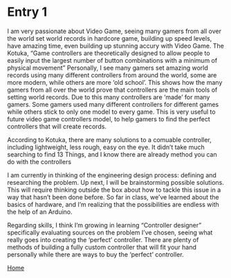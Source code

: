 # Entry 1

I am very passionate about Video Game, seeing many gamers from all over the world set world records in hardcore game, building up speed levels, have amazing time, even building up stunning accury with Video Game. The Kotuka, “Game controllers are theoretically designed to allow people to easily input the largest number of button combinations with a minimum of physical movement” Personally, I see many gamers set amazing world records using many different controllers from around the world, some are more modern, while others are more ‘old school’. This shows how the many gamers from all over the world prove that controllers are the main tools of setting world records. Due to this many controllers are ‘made’ for many gamers. Some gamers used many different controllers for different games while others stick to only one model to every game. This is very useful to future video game controllers model, to help gamers to find the perfect controllers that will create records. 

According to Kotuka, there are many solutions to a comuable controller, including lightweight, less rough, easy on the eye. It didn’t take much searching to find 13 Things, and I know there are already method you can do with the controllers

I am currently in thinking of the engineering design process: defining and researching the problem. Up next, I will be brainstorming possible solutions. This will require thinking outside the box about how to tackle this issue in a way that hasn’t been done before. So far in class, we’ve learned about the basics of hardware, and I’m realizing that the possibilities are endless with the help of an Arduino.

Regarding skills, I think I’m growing in learning “Controller designer” specifically evaluating sources on the problem I’ve chosen, seeing what really goes into creating the ‘perfect’ controller. There are plenty of methods of building a fully custom controller that will fit your hand personally while there are ways to buy the ‘perfect’ controller.


[Home](../README.md)
